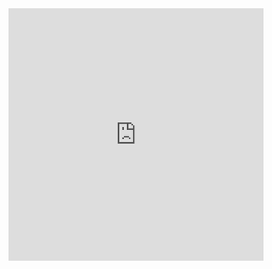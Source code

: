  <div class="card" style="">
<iframe width="100%" height="500" frameborder="0"
  id="observable-iframe"
  src="https://observablehq.com/embed/f777e930c0aec7f8?cell=*&api_key=6184202a35d346d61eae2298a5663b7b87d01d0c">
  style="width: 100%; border: none; min-height: 600px; overflow: hidden;"
  scrolling="no"
</iframe>
</div>


<script src="https://unpkg.com/iframe-resizer@5.4.6/js/iframeResizer.min.js"></script>
<script>
  iFrameResize({
    checkOrigin: false,
    log: false,
    heightCalculationMethod: 'lowestElement',
    resizeFrom: 'child'
  }, '#observable-iframe');
</script>
